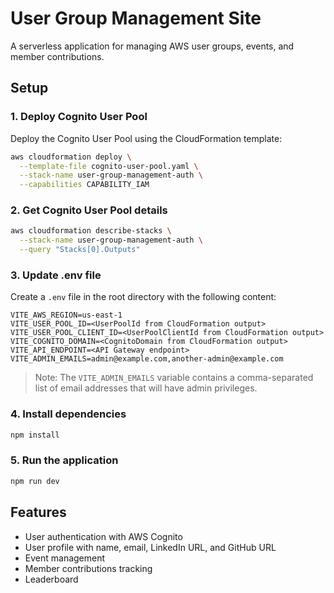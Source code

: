 # User Group Management Site

A serverless application for managing AWS user groups, events, and member contributions.

## Setup

### 1. Deploy Cognito User Pool

Deploy the Cognito User Pool using the CloudFormation template:

```bash
aws cloudformation deploy \
  --template-file cognito-user-pool.yaml \
  --stack-name user-group-management-auth \
  --capabilities CAPABILITY_IAM
```

### 2. Get Cognito User Pool details

```bash
aws cloudformation describe-stacks \
  --stack-name user-group-management-auth \
  --query "Stacks[0].Outputs"
```

### 3. Update .env file

Create a `.env` file in the root directory with the following content:

```
VITE_AWS_REGION=us-east-1
VITE_USER_POOL_ID=<UserPoolId from CloudFormation output>
VITE_USER_POOL_CLIENT_ID=<UserPoolClientId from CloudFormation output>
VITE_COGNITO_DOMAIN=<CognitoDomain from CloudFormation output>
VITE_API_ENDPOINT=<API Gateway endpoint>
VITE_ADMIN_EMAILS=admin@example.com,another-admin@example.com
```

> Note: The `VITE_ADMIN_EMAILS` variable contains a comma-separated list of email addresses that will have admin privileges.

### 4. Install dependencies

```bash
npm install
```

### 5. Run the application

```bash
npm run dev
```

## Features

- User authentication with AWS Cognito
- User profile with name, email, LinkedIn URL, and GitHub URL
- Event management
- Member contributions tracking
- Leaderboard
